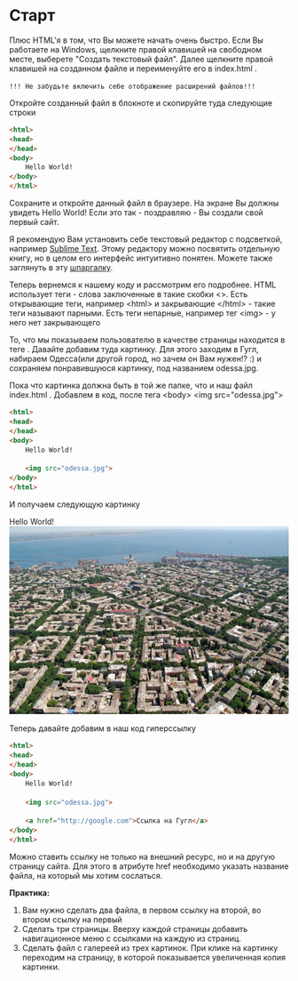 # Старт

Плюс HTML'я в том, что Вы можете начать очень быстро. Если Вы работаете на Windows, щелкните правой клавишей на свободном месте, выберете "Создать текстовый файл". Далее щелкните правой клавишей на созданном файле и переименуйте его в index.html .

```!!! Не забудьте включить себе отображение расширений файлов!!!```

Откройте созданный файл в блокноте и скопируйте туда следующие строки

```html
<html>
<head>
</head>
<body>
	Hello World!
</body>
</html>
```

Сохраните и откройте данный файл в браузере. На экране Вы должны увидеть Hello World! Если это так - поздравляю - Вы создали свой первый сайт.

Я рекомендую Вам установить себе текстовый редактор с подсветкой, например [Sublime Text](http://www.sublimetext.com/3). Этому редактору можно посвятить отдельную книгу, но в целом его интерфейс интуитивно понятен. Можете также заглянуть в эту [шпаргалку](https://learn.javascript.ru/sublime).

Теперь вернемся к нашему коду и рассмотрим его подробнее. HTML использует теги - слова заключенные в такие скобки &lt;&gt;. Есть открывающие теги, например &lt;html&gt; и закрывающие &lt;/html&gt; - такие теги называют парными. Есть теги непарные, например тег &lt;img&gt; - у него нет закрывающего

То, что мы показываем пользователю в качестве страницы находится в теге <body>. Давайте добавим туда картинку. Для этого заходим в Гугл, набираем Одесса(или другой город, но зачем он Вам нужен!? :) и сохраняем понравившуюся картинку, под названием odessa.jpg.

Пока что картинка должна быть в той же папке, что и наш файл index.html . Добавлем в код, после тега &lt;body&gt; &lt;img src="odessa.jpg"&gt;


```html
<html>
<head>
</head>
<body>
	Hello World!
	
	<img src="odessa.jpg">
</body>
</html>
```

И получаем следующую картинку

Hello World!
![Фотография Одессы](pics/odessa.jpg)

Теперь давайте добавим в наш код гиперссылку

```html
<html>
<head>
</head>
<body>
	Hello World!
	
	<img src="odessa.jpg">
	
	<a href="http://google.com">Ссылка на Гугл</a>
</body>
</html>
```

Можно ставить ссылку не только на внешний ресурс, но и на другую страницу сайта. Для этого в атрибуте href необходимо указать название файла, на который мы хотим сослаться.

**Практика:**

1. Вам нужно сделать два файла, в первом ссылку на второй, во втором ссылку на первый
2. Сделать три страницы. Вверху каждой страницы добавить навигационное меню с ссылками на каждую из страниц.
3. Сделать файл с галереей из трех картинок. При клике на картинку переходим на страницу, в которой показывается увеличенная копия картинки.